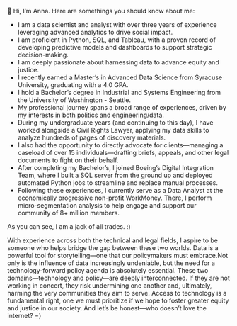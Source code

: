 👋 Hi, I’m Anna. Here are somethings you should know about me:

- I am a data scientist and analyst with over three years of experience leveraging advanced analytics to drive social impact.
- I am proficient in Python, SQL, and Tableau, with a proven record of developing predictive models and dashboards to support strategic decision-making.
- I am deeply passionate about harnessing data to advance equity and justice.
- I recently earned a Master’s in Advanced Data Science from Syracuse University, graduating with a 4.0 GPA.
- I hold a Bachelor’s degree in Industrial and Systems Engineering from the University of Washington - Seattle.
- My professional journey spans a broad range of experiences, driven by my interests in both politics and engineering/data.
- During my undergraduate years (and continuing to this day), I have worked alongside a Civil Rights Lawyer, applying my data skills to analyze hundreds of pages of discovery materials.
- I also had the opportunity to directly advocate for clients—managing a caseload of over 15 individuals—drafting briefs, appeals, and other legal documents to fight on their behalf.
- After completing my Bachelor’s, I joined Boeing’s Digital Integration Team, where I built a SQL server from the ground up and deployed automated Python jobs to streamline and replace manual processes.
- Following these experiences, I currently serve as a Data Analyst at the economically progressive non-profit WorkMoney. There, I perform micro-segmentation analysis to help engage and support our community of 8+ million members.

As you can see, I am a jack of all trades. :)

With experience across both the technical and legal fields, I aspire to be someone who helps bridge the gap between these two worlds. Data is a powerful tool for storytelling—one that our policymakers must embrace.Not only is the influence of data increasingly undeniable, but the need for a technology-forward policy agenda is absolutely essential. These two domains—technology and policy—are deeply interconnected. If they are not working in concert, they risk undermining one another and, ultimately, harming the very communities they aim to serve. Access to technology is a fundamental right, one we must prioritize if we hope to foster greater equity and justice in our society. And let’s be honest—who doesn’t love the internet? =)
